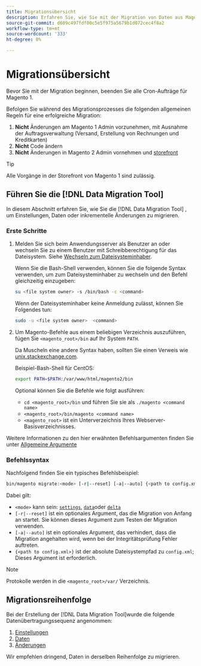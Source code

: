 ```yaml
---
title: Migrationsübersicht
description: Erfahren Sie, wie Sie mit der Migration von Daten aus Magento 1 zu Magento 2 beginnen können. [!DNL Data Migration Tool].
source-git-commit: d609c497fdf00c5e5f975a5679b1d072cec4f8a2
workflow-type: tm+mt
source-wordcount: '333'
ht-degree: 0%

---
```



# Migrationsübersicht

Bevor Sie mit der Migration beginnen, beenden Sie alle Cron-Aufträge für Magento 1.

Befolgen Sie während des Migrationsprozesses die folgenden allgemeinen Regeln für eine erfolgreiche Migration:

1. **Nicht** Änderungen am Magento 1 Admin vorzunehmen, mit Ausnahme der Auftragsverwaltung (Versand, Erstellung von Rechnungen und Kreditkarten)
1. **Nicht** Code ändern
1. **Nicht** Änderungen in Magento 2 Admin vornehmen und [storefront](https://glossary.magento.com/storefront)

>[!TIP]
>
>Alle Vorgänge in der Storefront von Magento 1 sind zulässig.

## Führen Sie die [!DNL Data Migration Tool]

In diesem Abschnitt erfahren Sie, wie Sie die [!DNL Data Migration Tool] , um Einstellungen, Daten oder inkrementelle Änderungen zu migrieren.

### Erste Schritte

1. Melden Sie sich beim Anwendungsserver als Benutzer an oder wechseln Sie zu einem Benutzer mit Schreibberechtigung für das Dateisystem. Siehe [Wechseln zum Dateisysteminhaber](https://devdocs.magento.com/guides/v2.4/install-gde/prereq/file-sys-perms-over.html).

   Wenn Sie die Bash-Shell verwenden, können Sie die folgende Syntax verwenden, um zum Dateisysteminhaber zu wechseln und den Befehl gleichzeitig einzugeben:

   ```bash
   su <file system owner> -s /bin/bash -c <command>
   ```

   Wenn der Dateisysteminhaber keine Anmeldung zulässt, können Sie Folgendes tun:

   ```bash
   sudo -u <file system owner>  <command>
   ```

1. Um Magento-Befehle aus einem beliebigen Verzeichnis auszuführen, fügen Sie `<magento_root>/bin` auf Ihr System `PATH`.

   Da Muscheln eine andere Syntax haben, sollten Sie einen Verweis wie [unix.stackexchange.com](https://unix.stackexchange.com/questions/117467/how-to-permanently-set-environmental-variables).

   Beispiel-Bash-Shell für CentOS:

   ```bash
   export PATH=$PATH:/var/www/html/magento2/bin
   ```

   Optional können Sie die Befehle wie folgt ausführen:

   - `cd <magento_root>/bin` und führen Sie sie als `./magento <command name>`
   - `<magento_root>/bin/magento <command name>`
   - `<magento_root>` ist ein Unterverzeichnis Ihres Webserver-Basisverzeichnisses.

Weitere Informationen zu den hier erwähnten Befehlsargumenten finden Sie unter [Allgemeine Argumente](https://devdocs.magento.com/guides/v2.4/install-gde/install/cli/install-cli-subcommands.html#instgde-cli-subcommands-common)

### Befehlssyntax

Nachfolgend finden Sie ein typisches Befehlsbeispiel:

```bash
bin/magento migrate:<mode> [-r|--reset] [-a|--auto] {<path to config.xml>}
```

Dabei gilt:

- `<mode>` kann sein: [`settings`](settings.md), [`data`](data.md)oder [`delta`](delta.md)
- `[-r|--reset]` ist ein optionales Argument, das die Migration von Anfang an startet. Sie können dieses Argument zum Testen der Migration verwenden.
- `[-a|--auto]` ist ein optionales Argument, das verhindert, dass die Migration angehalten wird, wenn bei der Integritätsprüfung Fehler auftreten.
- `{<path to config.xml>}` ist der absolute Dateisystempfad zu `config.xml`; Dieses Argument ist erforderlich.

>[!NOTE]
>
>Protokolle werden in die `<magento_root>/var/` Verzeichnis.


## Migrationsreihenfolge

Bei der Erstellung der [!DNL Data Migration Tool]wurde die folgende Datenübertragungssequenz angenommen:

1. [Einstellungen](settings.md)
1. [Daten](data.md)
1. [Änderungen](delta.md)

Wir empfehlen dringend, Daten in derselben Reihenfolge zu migrieren.

